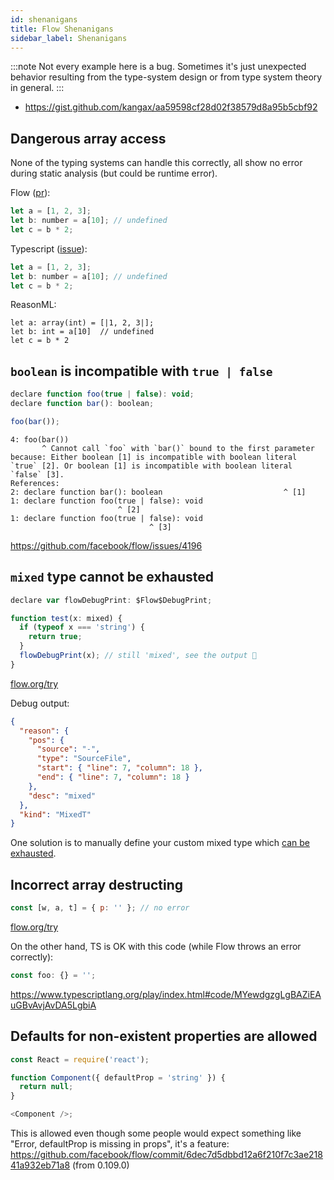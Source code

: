 ```yaml
---
id: shenanigans
title: Flow Shenanigans
sidebar_label: Shenanigans
---
```


:::note
Not every example here is a bug. Sometimes it's just unexpected behavior resulting from the type-system design or from type system theory in general.
:::

- https://gist.github.com/kangax/aa59598cf28d02f38579d8a95b5cbf92

## Dangerous array access

None of the typing systems can handle this correctly, all show no error during static analysis (but could be runtime error).

Flow ([pr](https://github.com/facebook/flow/pull/6823)):

```js
let a = [1, 2, 3];
let b: number = a[10]; // undefined
let c = b * 2;
```

Typescript ([issue](https://github.com/Microsoft/TypeScript/issues/13778)):

```js
let a = [1, 2, 3];
let b: number = a[10]; // undefined
let c = b * 2;
```

ReasonML:

```re
let a: array(int) = [|1, 2, 3|];
let b: int = a[10]  // undefined
let c = b * 2
```

## `boolean` is incompatible with `true | false`

```js
declare function foo(true | false): void;
declare function bar(): boolean;

foo(bar());
```

```
4: foo(bar())
       ^ Cannot call `foo` with `bar()` bound to the first parameter because: Either boolean [1] is incompatible with boolean literal `true` [2]. Or boolean [1] is incompatible with boolean literal `false` [3].
References:
2: declare function bar(): boolean                           ^ [1]
1: declare function foo(true | false): void
                        ^ [2]
1: declare function foo(true | false): void
                               ^ [3]
```

https://github.com/facebook/flow/issues/4196

## `mixed` type cannot be exhausted

```js
declare var flowDebugPrint: $Flow$DebugPrint;

function test(x: mixed) {
  if (typeof x === 'string') {
    return true;
  }
  flowDebugPrint(x); // still 'mixed', see the output 🤔
}
```

[flow.org/try](https://flow.org/try/#0CYUwxgNghgTiAEA3W8BmED2B3AIiARgK4DmACjAJYB2ALgFzwAkAYplo3kWZbQNwBQ-VISpgaFDFXg0QAZxoAKAB4MAthSUhgASngBvfvHgVU8BTQCeABxAZTS+AF5n8AOTyexV7oNGjcGkIYKRoYQhABIwBfQzQ2ThJyakUlbV54AHoM+HkKCAg3dU1gVwAaHJAEGgALBAxCGisG+EA+DcAUXf4YoA)

Debug output:

```json
{
  "reason": {
    "pos": {
      "source": "-",
      "type": "SourceFile",
      "start": { "line": 7, "column": 18 },
      "end": { "line": 7, "column": 18 }
    },
    "desc": "mixed"
  },
  "kind": "MixedT"
}
```

One solution is to manually define your custom mixed type which [can be exhausted](https://flow.org/try/#0PTAEAEDMBsHsHcBQiAuBPADgU1AWTbgJYAeWAJqALyiKigA+oAbrIRbQ6AHYCu00NOo14BbAEZYAToM4BnFJMJcA5jMZjYsaFgCGXNaADeAOlMBfAwEFJknWgA8+IqTIA+AwApTxnZOWyALjwCEnIAbQBdAEoqdydQsg46GgBjWC55UBxqDx0g+UUVABpmIPiXGMp3QzNkLA8AcgaSgEYoxHqmktz8hSVlErEg0QlJSuqzKKA).

## Incorrect array destructing

```js
const [w, a, t] = { p: '' }; // no error
```

[flow.org/try](https://flow.org/try/#0MYewdgzgLgBA2gdwDQwIYqgXRgXhgbwAcAuGAcjIF8BuIA)

On the other hand, TS is OK with this code (while Flow throws an error correctly):

```js
const foo: {} = '';
```

https://www.typescriptlang.org/play/index.html#code/MYewdgzgLgBAZiEAuGBvAvjAvDA5LgbiA

## Defaults for non-existent properties are allowed

```js
const React = require('react');

function Component({ defaultProp = 'string' }) {
  return null;
}

<Component />;
```

This is allowed even though some people would expect something like "Error, defaultProp is missing in props", it's a feature: https://github.com/facebook/flow/commit/6dec7d5dbbd12a6f210f7c3ae21841a932eb71a8 (from 0.109.0)
